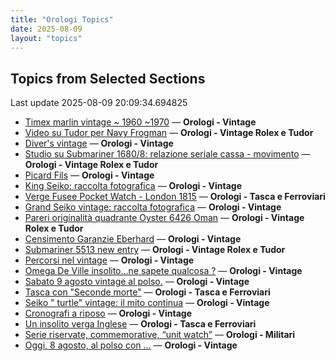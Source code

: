 ```yaml
---
title: "Orologi Topics"
date: 2025-08-09
layout: "topics"
---
```


## Topics from Selected Sections

Last update 2025-08-09 20:09:34.694825

- [Timex marlin vintage ~ 1960 ~1970](https://orologi.forumfree.it/?t=80785983) — **Orologi - Vintage**
- [Video su Tudor per Navy Frogman](https://orologi.forumfree.it/?t=80772589) — **Orologi - Vintage Rolex e Tudor**
- [Diver's vintage](https://orologi.forumfree.it/?t=71608461) — **Orologi - Vintage**
- [Studio su Submariner 1680/8: relazione seriale cassa - movimento](https://orologi.forumfree.it/?t=80783704) — **Orologi - Vintage Rolex e Tudor**
- [Picard Fils](https://orologi.forumfree.it/?t=80783043) — **Orologi - Vintage**
- [King Seiko: raccolta fotografica](https://orologi.forumfree.it/?t=78946994) — **Orologi - Vintage**
- [Verge Fusee Pocket Watch - London 1815](https://orologi.forumfree.it/?t=80778110) — **Orologi - Tasca e Ferroviari**
- [Grand Seiko vintage: raccolta fotografica](https://orologi.forumfree.it/?t=80435129) — **Orologi - Vintage**
- [Pareri originalità quadrante Oyster 6426 Oman](https://orologi.forumfree.it/?t=80785930) — **Orologi - Vintage Rolex e Tudor**
- [Censimento Garanzie Eberhard](https://orologi.forumfree.it/?t=60217132) — **Orologi - Vintage**
- [Submariner 5513 new entry](https://orologi.forumfree.it/?t=80758006) — **Orologi - Vintage Rolex e Tudor**
- [Percorsi nel vintage](https://orologi.forumfree.it/?t=80784785) — **Orologi - Vintage**
- [Omega De Ville insolito...ne sapete qualcosa ?](https://orologi.forumfree.it/?t=80724754) — **Orologi - Vintage**
- [Sabato 9 agosto vintage al polso.](https://orologi.forumfree.it/?t=80785832) — **Orologi - Vintage**
- [Tasca con "Seconde morte"](https://orologi.forumfree.it/?t=80786317) — **Orologi - Tasca e Ferroviari**
- [Seiko " turtle" vintage: il mito continua](https://orologi.forumfree.it/?t=80781201) — **Orologi - Vintage**
- [Cronografi a riposo](https://orologi.forumfree.it/?t=80784502) — **Orologi - Vintage**
- [Un insolito verga Inglese](https://orologi.forumfree.it/?t=80786314) — **Orologi - Tasca e Ferroviari**
- [Serie riservate, commemorative, “unit watch”](https://orologi.forumfree.it/?t=70708713) — **Orologi - Militari**
- [Oggi, 8 agosto, al polso con ...](https://orologi.forumfree.it/?t=80784952) — **Orologi - Vintage**
